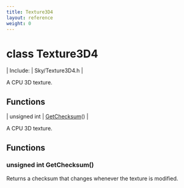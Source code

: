 ```yaml
---
title: Texture3D4
layout: reference
weight: 0
---
```

class Texture3D4
===

| Include: | Sky/Texture3D4.h |

A CPU 3D texture.
  


Functions
---

| unsigned int | [GetChecksum](#GetChecksum)() |

A CPU 3D texture.
  


Functions
---

### <a name="GetChecksum"/>unsigned int GetChecksum()
Returns a checksum that changes whenever the texture is modified.
